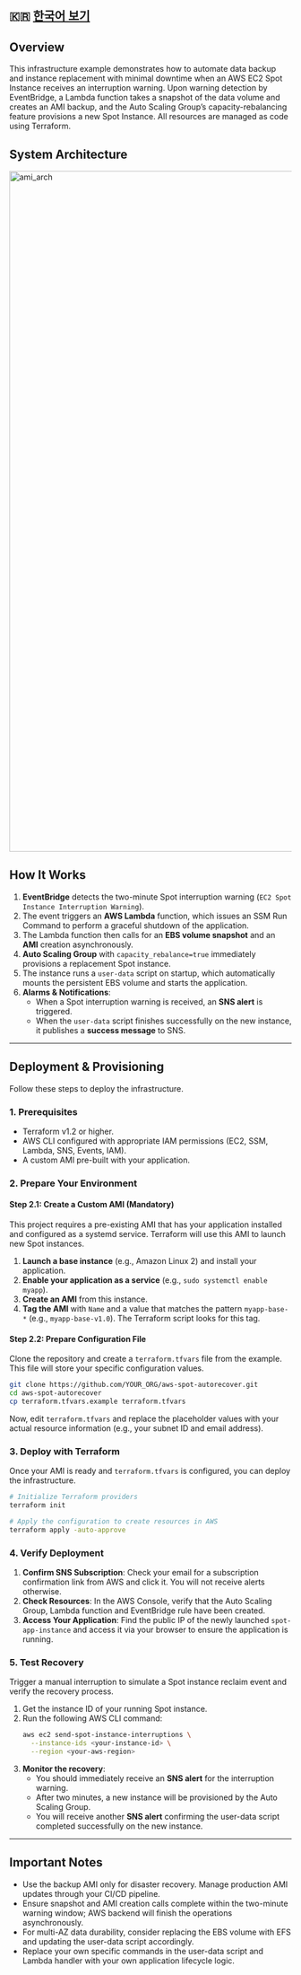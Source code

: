 ## 🇰🇷 [한국어 보기](README.ko.md)

## Overview

This infrastructure example demonstrates how to automate data backup and instance replacement with minimal downtime when an AWS EC2 Spot Instance receives an interruption warning. Upon warning detection by EventBridge, a Lambda function takes a snapshot of the data volume and creates an AMI backup, and the Auto Scaling Group’s capacity-rebalancing feature provisions a new Spot Instance. All resources are managed as code using Terraform.


## System Architecture
<img width="1213" alt="ami_arch" src="https://github.com/user-attachments/assets/98678ad3-c914-4b62-8687-94017ab36cd9" />





## How It Works

1. **EventBridge** detects the two-minute Spot interruption warning (`EC2 Spot Instance Interruption Warning`).
2. The event triggers an **AWS Lambda** function, which issues an SSM Run Command to perform a graceful shutdown of the application.
3. The Lambda function then calls for an **EBS volume snapshot** and an **AMI** creation asynchronously.
4. **Auto Scaling Group** with `capacity_rebalance=true` immediately provisions a replacement Spot instance.
5. The instance runs a `user-data` script on startup, which automatically mounts the persistent EBS volume and starts the application.
6. **Alarms & Notifications**:
   - When a Spot interruption warning is received, an **SNS alert** is triggered.
   - When the `user-data` script finishes successfully on the new instance, it publishes a **success message** to SNS.

---

## Deployment & Provisioning

Follow these steps to deploy the infrastructure.

### 1. Prerequisites

- Terraform v1.2 or higher.
- AWS CLI configured with appropriate IAM permissions (EC2, SSM, Lambda, SNS, Events, IAM).
- A custom AMI pre-built with your application.

### 2. Prepare Your Environment

#### Step 2.1: Create a Custom AMI (Mandatory)

This project requires a pre-existing AMI that has your application installed and configured as a systemd service. Terraform will use this AMI to launch new Spot instances.

1.  **Launch a base instance** (e.g., Amazon Linux 2) and install your application.
2.  **Enable your application as a service** (e.g., `sudo systemctl enable myapp`).
3.  **Create an AMI** from this instance.
4.  **Tag the AMI** with `Name` and a value that matches the pattern `myapp-base-*` (e.g., `myapp-base-v1.0`). The Terraform script looks for this tag.

#### Step 2.2: Prepare Configuration File

Clone the repository and create a `terraform.tfvars` file from the example. This file will store your specific configuration values.

```bash
git clone https://github.com/YOUR_ORG/aws-spot-autorecover.git
cd aws-spot-autorecover
cp terraform.tfvars.example terraform.tfvars
```

Now, edit `terraform.tfvars` and replace the placeholder values with your actual resource information (e.g., your subnet ID and email address).

### 3. Deploy with Terraform

Once your AMI is ready and `terraform.tfvars` is configured, you can deploy the infrastructure.

```bash
# Initialize Terraform providers
terraform init

# Apply the configuration to create resources in AWS
terraform apply -auto-approve
```

### 4. Verify Deployment

1.  **Confirm SNS Subscription**: Check your email for a subscription confirmation link from AWS and click it. You will not receive alerts otherwise.
2.  **Check Resources**: In the AWS Console, verify that the Auto Scaling Group, Lambda function and EventBridge rule have been created.
3.  **Access Your Application**: Find the public IP of the newly launched `spot-app-instance` and access it via your browser to ensure the application is running.

### 5. Test Recovery

Trigger a manual interruption to simulate a Spot instance reclaim event and verify the recovery process.

1.  Get the instance ID of your running Spot instance.
2.  Run the following AWS CLI command:
    ```bash
    aws ec2 send-spot-instance-interruptions \
      --instance-ids <your-instance-id> \
      --region <your-aws-region>
    ```
3.  **Monitor the recovery**:
    - You should immediately receive an **SNS alert** for the interruption warning.
    - After two minutes, a new instance will be provisioned by the Auto Scaling Group.
    - You will receive another **SNS alert** confirming the user-data script completed successfully on the new instance.

---

## Important Notes

- Use the backup AMI only for disaster recovery. Manage production AMI updates through your CI/CD pipeline.
- Ensure snapshot and AMI creation calls complete within the two-minute warning window; AWS backend will finish the operations asynchronously.
- For multi-AZ data durability, consider replacing the EBS volume with EFS and updating the user-data script accordingly.
- Replace your own specific commands in the user-data script and Lambda handler with your own application lifecycle logic.
